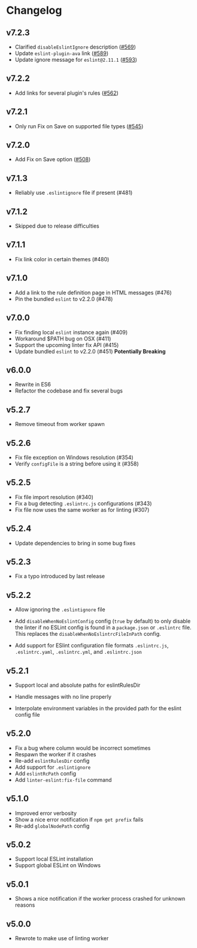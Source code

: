 # Changelog

## v7.2.3

*   Clarified `disableEslintIgnore` description ([#569](https://github.com/AtomLinter/linter-eslint/pull/569))
*   Update `eslint-plugin-ava` link ([#589](https://github.com/AtomLinter/linter-eslint/pull/589))
*   Update ignore message for `eslint@2.11.1` ([#593](https://github.com/AtomLinter/linter-eslint/pull/593))

## v7.2.2

*   Add links for several plugin's rules ([#562](https://github.com/AtomLinter/linter-eslint/pull/562))

## v7.2.1

*   Only run Fix on Save on supported file types ([#545](https://github.com/AtomLinter/linter-eslint/pull/545))

## v7.2.0

*   Add Fix on Save option ([#508](https://github.com/AtomLinter/linter-eslint/pull/508))

## v7.1.3

*   Reliably use `.eslintignore` file if present (#481)

## v7.1.2

*   Skipped due to release difficulties

## v7.1.1

*   Fix link color in certain themes (#480)

## v7.1.0

*   Add a link to the rule definition page in HTML messages (#476)
*   Pin the bundled `eslint` to v2.2.0 (#478)

## v7.0.0

*   Fix finding local `eslint` instance again (#409)
*   Workaround $PATH bug on OSX (#411)
*   Support the upcoming linter fix API (#415)
*   Update bundled `eslint` to v2.2.0 (#451) **Potentially Breaking**

## v6.0.0

*   Rewrite in ES6
*   Refactor the codebase and fix several bugs

## v5.2.7

*   Remove timeout from worker spawn

## v5.2.6

*   Fix file exception on Windows resolution (#354)
*   Verify `configFile` is a string before using it (#358)

## v5.2.5

*   Fix file import resolution (#340)
*   Fix a bug detecting `.eslintrc.js` configurations (#343)
*   Fix file now uses the same worker as for linting (#307)

## v5.2.4

*   Update dependencies to bring in some bug fixes

## v5.2.3

*   Fix a typo introduced by last release

## v5.2.2

*   Allow ignoring the `.eslintignore` file

*   Add `disableWhenNoEslintConfig` config (`true` by default) to only disable
    the linter if no ESLint config is found in a `package.json` or `.eslintrc`
    file. This replaces the `disableWhenNoEslintrcFileInPath` config.

*   Add support for ESlint configuration file formats `.eslintrc.js`,
    `.eslintrc.yaml`, `.eslintrc.yml`, and `.eslintrc.json`

## v5.2.1

*   Support local and absolute paths for eslintRulesDir

*   Handle messages with no line properly

*   Interpolate environment variables in the provided path for the eslint
    config file

## v5.2.0

*   Fix a bug where column would be incorrect sometimes
*   Respawn the worker if it crashes
*   Re-add `eslintRulesDir` config
*   Add support for `.eslintignore`
*   Add `eslintRcPath` config
*   Add `linter-eslint:fix-file` command

## v5.1.0

*   Improved error verbosity
*   Show a nice error notification if `npm get prefix` fails
*   Re-add `globalNodePath` config

## v5.0.2

*   Support local ESLint installation
*   Support global ESLint on Windows

## v5.0.1

*   Shows a nice notification if the worker process crashed for unknown reasons

## v5.0.0

*   Rewrote to make use of linting worker
